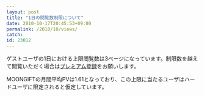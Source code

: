 ```yaml
---
layout: post
title: "1日の閲覧数制限について"
date: 2010-10-17T20:45:53+09:00
permalink: /2010/10/views/
catch: 
id: 23012
---
```

ゲストユーザの1日における上限閲覧数は3ページになっています。制限数を越えて閲覧いただく場合は[プレミアム登録](http://www.moongift.jp/moongift_premium/)をお願いします。   
  
MOONGIFTの月間平均PVは1.61となっており、この上限に当たるユーザはハードユーザに限定されると仮定しています。

